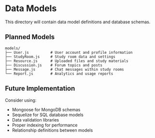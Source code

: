 # Data Models

This directory will contain data model definitions and database schemas.

## Planned Models

```
models/
├── User.js          # User account and profile information
├── StudyRoom.js     # Study room data and settings
├── Resource.js      # Uploaded files and study materials
├── Discussion.js    # Forum topics and posts
├── Message.js       # Chat messages within study rooms
└── Report.js        # Analytics and usage reports
```

## Future Implementation

Consider using:
- Mongoose for MongoDB schemas
- Sequelize for SQL database models
- Data validation libraries
- Proper indexing for performance
- Relationship definitions between models